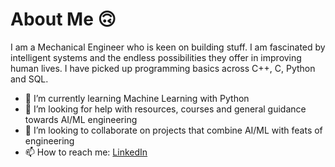 # About Me 🙃

I am a Mechanical Engineer who is keen on building stuff. I am fascinated by intelligent systems and the endless possibilities they offer in improving human lives. I have picked up programming basics across C++, C, Python and SQL.


- 🌱 I’m currently learning Machine Learning with Python
- 🤔 I’m looking for help with resources, courses and general guidance towards AI/ML engineering
- 👯 I’m looking to collaborate on projects that combine AI/ML with feats of engineering
- 📫 How to reach me: [LinkedIn](https://www.linkedin.com/in/great1/)


<!--- 
- 🔭 I’m currently working on ...

- 💬 Ask me about ...
- ⚡ Fun fact: 
